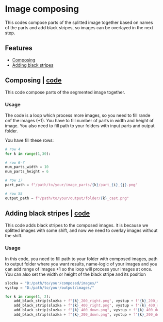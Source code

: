 # Image composing
This codes compose parts of the splitted image together based on names of the parts and add black stripes, so images can be overlayed in the next step.

## Features
- [Composing](#composing)
- [Adding black stripes](#adding-black-stripes)

## Composing | [code](./7_composing.py)
This code compose parts of the segmented image together.

### Usage
The code is a loop which process more images, so you need to fill rande onf the images (+1). You have to fill number of parts in width and height of image. You also need to fill path to your folders with input parts and output folder.

You have fill these rows:
```python
# row 4
for k in range(1,30):

# row 6-7
num_parts_width = 10
num_parts_height = 6

# row 17
part_path = f"/path/to/your/image_parts/{k}/part_{i}_{j}.png"

# row 55
output_path = f"/path/to/your/output/folder/{k}_cast.png"
```
## Adding black stripes | [code](./8_same_dimensions_for_overlaying.py)
This code adds black stripes to the composed images. It is because we splitted images with some shift, and now we need to overlay images without the shift.

### Usage
In this code, you need to fill path to your folder with composed images, path to output folder where you want results, name-logic of your images and you can add range of images +1 so the loop will process your images at once.
You can also set the width or height of the black stripe and its position
```python
slozka = "D:/path/to/your/composed/images/"
vystup = "D:/path/to/your/output/images/"

for k in range(1, 2):
    add_black_strip(slozka + f"{k}_200_right.png", vystup + f"{k}_200_right.png", 200, 0, 'left')
    add_black_strip(slozka + f"{k}_400_right.png", vystup + f"{k}_400_right.png", 400, 0, 'left')
    add_black_strip(slozka + f"{k}_400_down.png", vystup + f"{k}_400_down.png", 0, 400, 'top')
    add_black_strip(slozka + f"{k}_200_down.png", vystup + f"{k}_200_down.png", 0, 200, 'top')
